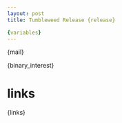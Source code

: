 ```yaml
---
layout: post
title: Tumbleweed Release {release}

{variables}
---
```


{mail}

{binary_interest}

# links

{links}
